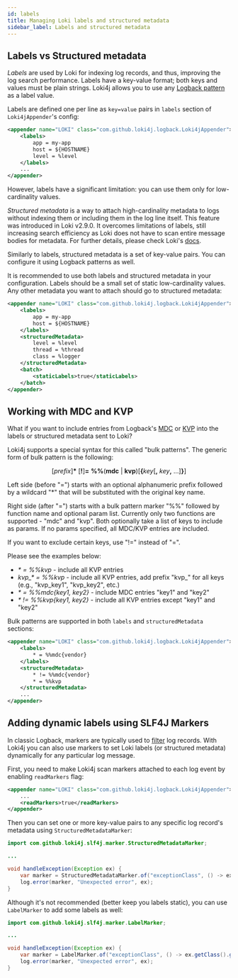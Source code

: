 ```yaml
---
id: labels
title: Managing Loki labels and structured metadata
sidebar_label: Labels and structured metadata
---
```


## Labels vs Structured metadata

*Labels* are used by Loki for indexing log records, and thus, improving the log search performance.
Labels have a key-value format; both keys and values must be plain strings.
Loki4j allows you to use any [Logback pattern](https://logback.qos.ch/manual/layouts.html#conversionWord) as a label value.

Labels are defined one per line as `key=value` pairs in `labels` section of `Loki4jAppender`'s config:

```xml
<appender name="LOKI" class="com.github.loki4j.logback.Loki4jAppender">
    <labels>
        app = my-app
        host = ${HOSTNAME}
        level = %level
    </labels>
    ...
</appender>
```

However, labels have a significant limitation: you can use them only for low-cardinality values.

*Structured metadata* is a way to attach high-cardinality metadata to logs without indexing them or including them in the log line itself.
This feature was introduced in Loki v2.9.0.
It overcomes limitations of labels, still increasing search efficiency as Loki does not have to scan entire message bodies for metadata.
For further details, please check Loki's [docs](https://grafana.com/docs/loki/latest/get-started/labels/structured-metadata/).

Similarly to labels, structured metadata is a set of key-value pairs.
You can configure it using Logback patterns as well.

It is recommended to use both labels and structured metadata in your configuration.
Labels should be a small set of static low-cardinality values.
Any other metadata you want to attach should go to structured metadata:

```xml
<appender name="LOKI" class="com.github.loki4j.logback.Loki4jAppender">
    <labels>
        app = my-app
        host = ${HOSTNAME}
    </labels>
    <structuredMetadata>
        level = %level
        thread = %thread
        class = %logger
    </structuredMetadata>
    <batch>
        <staticLabels>true</staticLabels>
    </batch>
</appender>
```

## Working with MDC and KVP

What if you want to include entries from Logback's [MDC](https://logback.qos.ch/manual/mdc.html) or [KVP](https://www.slf4j.org/manual.html#fluent) into the labels or structured metadata sent to Loki?

Loki4j supports a special syntax for this called "bulk patterns".
The generic form of bulk pattern is the following:

<p align="center">
    [<i>prefix</i>]<b>*</b> [<b>!</b>]<b>=</b> <b>%%</b>(<b>mdc</b> | <b>kvp</b>)[<b>{</b><i>key</i>[<b>,</b> <i>key</i><b>,</b> ...]<b>}</b>]
</p>

Left side (before "=") starts with an optional alphanumeric prefix followed by a wildcard "*" that will be substituted with the original key name.

Right side (after "=") starts with a bulk pattern marker "%%" followed by function name and optional param list.
Currently only two functions are supported - "mdc" and "kvp".
Both optionally take a list of keys to include as params.
If no params specified, all MDC/KVP entries are included.

If you want to exclude certain keys, use "!=" instead of "=".

Please see the examples below:

- *\* = %%kvp* - include all KVP entries
- *kvp_\* = %%kvp* - include all KVP entries, add prefix "kvp_" for all keys (e.g., "kvp_key1", "kvp_key2", etc.)
- *\* = %%mdc{key1, key2}* - include MDC entries "key1" and "key2"
- *\* != %%kvp{key1, key2}* - include all KVP entries except "key1" and "key2"

Bulk patterns are supported in both `labels` and `structuredMetadata` sections:

```xml
<appender name="LOKI" class="com.github.loki4j.logback.Loki4jAppender">
    <labels>
        * = %%mdc{vendor}
    </labels>
    <structuredMetadata>
        * != %%mdc{vendor}
        * = %%kvp
    </structuredMetadata>
    ...
</appender>
```

## Adding dynamic labels using SLF4J Markers

In classic Logback, markers are typically used to [filter](https://logback.qos.ch/manual/filters.html#TurboFilter) log records.
With Loki4j you can also use markers to set Loki labels (or structured metadata) dynamically for any particular log message.

First, you need to make Loki4j scan markers attached to each log event by enabling `readMarkers` flag:

```xml
<appender name="LOKI" class="com.github.loki4j.logback.Loki4jAppender">
    ...
    <readMarkers>true</readMarkers>
</appender>
```

Then you can set one or more key-value pairs to any specific log record's metadata using `StructuredMetadataMarker`:

```java
import com.github.loki4j.slf4j.marker.StructuredMetadataMarker;

...

void handleException(Exception ex) {
    var marker = StructuredMetadataMarker.of("exceptionClass", () -> ex.getClass().getSimpleName());
    log.error(marker, "Unexpected error", ex);
}
```

Although it's not recommended (better keep you labels static), you can use `LabelMarker` to add some labels as well:

```java
import com.github.loki4j.slf4j.marker.LabelMarker;

...

void handleException(Exception ex) {
    var marker = LabelMarker.of("exceptionClass", () -> ex.getClass().getSimpleName());
    log.error(marker, "Unexpected error", ex);
}
```
